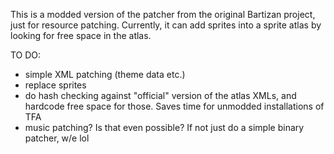 This is a modded version of the patcher from the original Bartizan project, just for resource patching. Currently, it can add sprites into a sprite atlas by looking for free space in the atlas.

TO DO:
- simple XML patching (theme data etc.)
- replace sprites
- do hash checking against "official" version of the atlas XMLs, and hardcode free space for those. Saves time for unmodded installations of TFA
- music patching? Is that even possible? If not just do a simple binary patcher, w/e lol